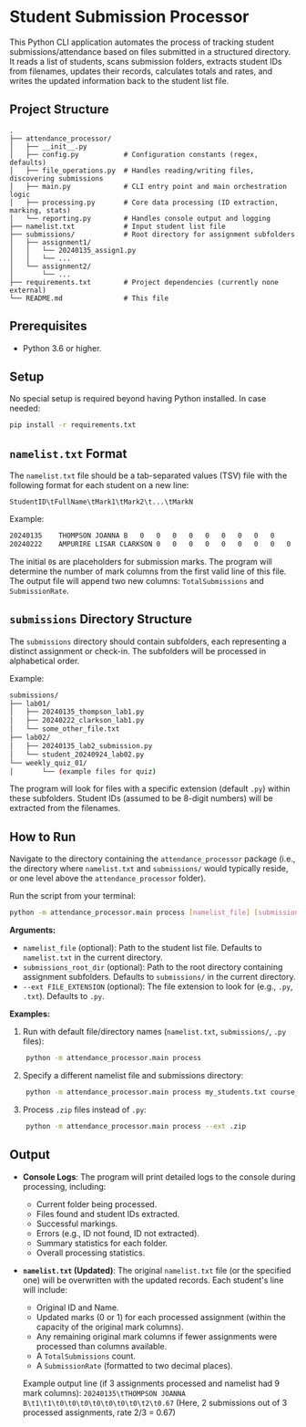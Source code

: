 

# Student Submission Processor

This Python CLI application automates the process of tracking student submissions/attendance based on files submitted in a structured directory.
It reads a list of students, scans submission folders, extracts student IDs from filenames, updates their records, calculates totals and rates, and writes the updated information back to the student list file.

## Project Structure

```
.
├── attendance_processor/
│   ├── __init__.py
│   ├── config.py           # Configuration constants (regex, defaults)
│   ├── file_operations.py  # Handles reading/writing files, discovering submissions
│   ├── main.py             # CLI entry point and main orchestration logic
│   ├── processing.py       # Core data processing (ID extraction, marking, stats)
│   └── reporting.py        # Handles console output and logging
├── namelist.txt            # Input student list file
├── submissions/            # Root directory for assignment subfolders
│   ├── assignment1/
│   │   └── 20240135_assign1.py
│   │   └── ...
│   └── assignment2/
│       └── ...
├── requirements.txt        # Project dependencies (currently none external)
└── README.md               # This file
```

## Prerequisites

*   Python 3.6 or higher.

## Setup

No special setup is required beyond having Python installed.
In case needed:

```bash
pip install -r requirements.txt
```

## `namelist.txt` Format

The `namelist.txt` file should be a tab-separated values (TSV) file with the following format for each student on a new line:

```
StudentID\tFullName\tMark1\tMark2\t...\tMarkN
```

Example:
```bash
20240135	THOMPSON JOANNA B	0	0	0	0	0	0	0	0	0
20240222	AMPURIRE LISAR CLARKSON	0	0	0	0	0	0	0	0	0
```
The initial `0`s are placeholders for submission marks. The program will determine the number of mark columns from the first valid line of this file. The output file will append two new columns: `TotalSubmissions` and `SubmissionRate`.

## `submissions` Directory Structure

The `submissions` directory should contain subfolders, each representing a distinct assignment or check-in. The subfolders will be processed in alphabetical order.

Example:
```bash
submissions/
├── lab01/
│   ├── 20240135_thompson_lab1.py
│   ├── 20240222_clarkson_lab1.py
│   └── some_other_file.txt
├── lab02/
│   ├── 20240135_lab2_submission.py
│   └── student_20240924_lab02.py
└── weekly_quiz_01/
│       └── (example files for quiz)
```
The program will look for files with a specific extension (default `.py`) within these subfolders. Student IDs (assumed to be 8-digit numbers) will be extracted from the filenames.

## How to Run

Navigate to the directory containing the `attendance_processor` package (i.e., the directory where `namelist.txt` and `submissions/` would typically reside, or one level above the `attendance_processor` folder).

Run the script from your terminal:

```bash
python -m attendance_processor.main process [namelist_file] [submissions_root_dir] [--ext FILE_EXTENSION]
```

**Arguments:**

*   `namelist_file` (optional): Path to the student list file. Defaults to `namelist.txt` in the current directory.
*   `submissions_root_dir` (optional): Path to the root directory containing assignment subfolders. Defaults to `submissions/` in the current directory.
*   `--ext FILE_EXTENSION` (optional): The file extension to look for (e.g., `.py`, `.txt`). Defaults to `.py`.

**Examples:**

1.  Run with default file/directory names (`namelist.txt`, `submissions/`, `.py` files):

```bash
    python -m attendance_processor.main process
```

2.  Specify a different namelist file and submissions directory:

```bash
    python -m attendance_processor.main process my_students.txt course_assignments/
```

3.  Process `.zip` files instead of `.py`:
```bash
    python -m attendance_processor.main process --ext .zip
```

## Output

*   **Console Logs**: The program will print detailed logs to the console during processing, including:
    *   Current folder being processed.
    *   Files found and student IDs extracted.
    *   Successful markings.
    *   Errors (e.g., ID not found, ID not extracted).
    *   Summary statistics for each folder.
    *   Overall processing statistics.

*   **`namelist.txt` (Updated)**: The original `namelist.txt` file (or the specified one) will be overwritten with the updated records. Each student's line will include:
    *   Original ID and Name.
    *   Updated marks (0 or 1) for each processed assignment (within the capacity of the original mark columns).
    *   Any remaining original mark columns if fewer assignments were processed than columns available.
    *   A `TotalSubmissions` count.
    *   A `SubmissionRate` (formatted to two decimal places).

    Example output line (if 3 assignments processed and namelist had 9 mark columns):
    `20240135\tTHOMPSON JOANNA B\t1\t1\t0\t0\t0\t0\t0\t0\t0\t2\t0.67`
    (Here, 2 submissions out of 3 processed assignments, rate 2/3 = 0.67)